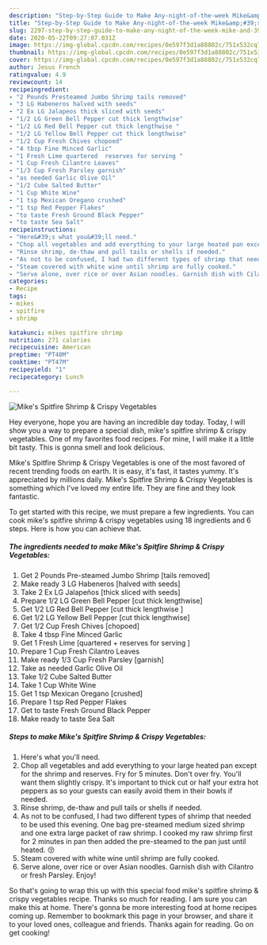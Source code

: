 ```yaml
---
description: "Step-by-Step Guide to Make Any-night-of-the-week Mike&amp;#39;s Spitfire Shrimp &amp;amp; Crispy Vegetables"
title: "Step-by-Step Guide to Make Any-night-of-the-week Mike&amp;#39;s Spitfire Shrimp &amp;amp; Crispy Vegetables"
slug: 2297-step-by-step-guide-to-make-any-night-of-the-week-mike-and-39-s-spitfire-shrimp-and-amp-crispy-vegetables
date: 2020-05-22T09:27:07.031Z
image: https://img-global.cpcdn.com/recipes/0e597f3d1a88802c/751x532cq70/mikes-spitfire-shrimp-crispy-vegetables-recipe-main-photo.jpg
thumbnail: https://img-global.cpcdn.com/recipes/0e597f3d1a88802c/751x532cq70/mikes-spitfire-shrimp-crispy-vegetables-recipe-main-photo.jpg
cover: https://img-global.cpcdn.com/recipes/0e597f3d1a88802c/751x532cq70/mikes-spitfire-shrimp-crispy-vegetables-recipe-main-photo.jpg
author: Jesus French
ratingvalue: 4.9
reviewcount: 14
recipeingredient:
- "2 Pounds Presteamed Jumbo Shrimp tails removed"
- "3 LG Habeneros halved with seeds"
- "2 Ex LG Jalapeos thick sliced with seeds"
- "1/2 LG Green Bell Pepper cut thick lengthwise"
- "1/2 LG Red Bell Pepper cut thick lengthwise "
- "1/2 LG Yellow Bell Pepper cut thick lengthwise"
- "1/2 Cup Fresh Chives chopoed"
- "4 tbsp Fine Minced Garlic"
- "1 Fresh Lime quartered  reserves for serving "
- "1 Cup Fresh Cilantro Leaves"
- "1/3 Cup Fresh Parsley garnish"
- "as needed Garlic Olive Oil"
- "1/2 Cube Salted Butter"
- "1 Cup White Wine"
- "1 tsp Mexican Oregano crushed"
- "1 tsp Red Pepper Flakes"
- "to taste Fresh Ground Black Pepper"
- "to taste Sea Salt"
recipeinstructions:
- "Here&#39;s what you&#39;ll need."
- "Chop all vegetables and add everything to your large heated pan except for the shrimp and reserves. Fry for 5 minutes. Don&#39;t over fry. You&#39;ll want them slightly crispy. It&#39;s important to thick cut or half your extra hot peppers as so your guests can easily avoid them in their bowls if needed."
- "Rinse shrimp, de-thaw and pull tails or shells if needed."
- "As not to be confused, I had two different types of shrimp that needed to be used this evening. One bag pre-steamed medium sized shrimp and one extra large packet of raw shrimp. I cooked my raw shrimp first for 2 minutes in pan then added the pre-steamed to the pan just until heated. 😚"
- "Steam covered with white wine until shrimp are fully cooked."
- "Serve alone, over rice or over Asian noodles. Garnish dish with Cilantro or fresh Parsley. Enjoy!"
categories:
- Recipe
tags:
- mikes
- spitfire
- shrimp

katakunci: mikes spitfire shrimp 
nutrition: 271 calories
recipecuisine: American
preptime: "PT40M"
cooktime: "PT47M"
recipeyield: "1"
recipecategory: Lunch

---
```



![Mike&#39;s Spitfire Shrimp &amp; Crispy Vegetables](https://img-global.cpcdn.com/recipes/0e597f3d1a88802c/751x532cq70/mikes-spitfire-shrimp-crispy-vegetables-recipe-main-photo.jpg)

Hey everyone, hope you are having an incredible day today. Today, I will show you a way to prepare a special dish, mike&#39;s spitfire shrimp &amp; crispy vegetables. One of my favorites food recipes. For mine, I will make it a little bit tasty. This is gonna smell and look delicious.

Mike&#39;s Spitfire Shrimp &amp; Crispy Vegetables is one of the most favored of recent trending foods on earth. It is easy, it's fast, it tastes yummy. It's appreciated by millions daily. Mike&#39;s Spitfire Shrimp &amp; Crispy Vegetables is something which I've loved my entire life. They are fine and they look fantastic.




To get started with this recipe, we must prepare a few ingredients. You can cook mike&#39;s spitfire shrimp &amp; crispy vegetables using 18 ingredients and 6 steps. Here is how you can achieve that.

<!--inarticleads1-->

##### The ingredients needed to make Mike&#39;s Spitfire Shrimp &amp; Crispy Vegetables:

1. Get 2 Pounds Pre-steamed Jumbo Shrimp [tails removed]
1. Make ready 3 LG Habeneros [halved with seeds]
1. Take 2 Ex LG Jalapeños [thick sliced with seeds]
1. Prepare 1/2 LG Green Bell Pepper [cut thick lengthwise]
1. Get 1/2 LG Red Bell Pepper [cut thick lengthwise ]
1. Get 1/2 LG Yellow Bell Pepper [cut thick lengthwise]
1. Get 1/2 Cup Fresh Chives [chopoed]
1. Take 4 tbsp Fine Minced Garlic
1. Get 1 Fresh Lime [quartered + reserves for serving ]
1. Prepare 1 Cup Fresh Cilantro Leaves
1. Make ready 1/3 Cup Fresh Parsley [garnish]
1. Take as needed Garlic Olive Oil
1. Take 1/2 Cube Salted Butter
1. Take 1 Cup White Wine
1. Get 1 tsp Mexican Oregano [crushed]
1. Prepare 1 tsp Red Pepper Flakes
1. Get to taste Fresh Ground Black Pepper
1. Make ready to taste Sea Salt




<!--inarticleads2-->

##### Steps to make Mike&#39;s Spitfire Shrimp &amp; Crispy Vegetables:

1. Here&#39;s what you&#39;ll need.
1. Chop all vegetables and add everything to your large heated pan except for the shrimp and reserves. Fry for 5 minutes. Don&#39;t over fry. You&#39;ll want them slightly crispy. It&#39;s important to thick cut or half your extra hot peppers as so your guests can easily avoid them in their bowls if needed.
1. Rinse shrimp, de-thaw and pull tails or shells if needed.
1. As not to be confused, I had two different types of shrimp that needed to be used this evening. One bag pre-steamed medium sized shrimp and one extra large packet of raw shrimp. I cooked my raw shrimp first for 2 minutes in pan then added the pre-steamed to the pan just until heated. 😚
1. Steam covered with white wine until shrimp are fully cooked.
1. Serve alone, over rice or over Asian noodles. Garnish dish with Cilantro or fresh Parsley. Enjoy!




So that's going to wrap this up with this special food mike&#39;s spitfire shrimp &amp; crispy vegetables recipe. Thanks so much for reading. I am sure you can make this at home. There's gonna be more interesting food at home recipes coming up. Remember to bookmark this page in your browser, and share it to your loved ones, colleague and friends. Thanks again for reading. Go on get cooking!
